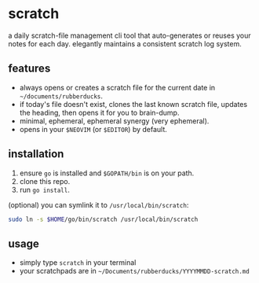 # scratch

a daily scratch-file management cli tool that auto-generates or reuses your notes for each day. elegantly maintains a consistent scratch log system.

## features

- always opens or creates a scratch file for the current date in `~/documents/rubberducks`.
- if today's file doesn't exist, clones the last known scratch file, updates the heading, then opens it for you to brain-dump.
- minimal, ephemeral, ephemeral synergy (very ephemeral).
- opens in your `$NEOVIM` (or `$EDITOR`) by default.

## installation

1. ensure `go` is installed and `$GOPATH/bin` is on your path.
2. clone this repo.
3. run `go install`.

(optional) you can symlink it to `/usr/local/bin/scratch`:

```bash
sudo ln -s $HOME/go/bin/scratch /usr/local/bin/scratch
```

## usage

- simply type `scratch` in your terminal
- your scratchpads are in `~/Documents/rubberducks/YYYYMMDD-scratch.md`
